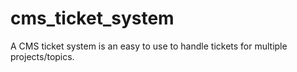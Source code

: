 # cms_ticket_system
A CMS ticket system is an easy to use to handle tickets for multiple projects/topics. 
